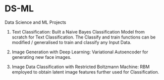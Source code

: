 # DS-ML
Data Science and ML Projects

1) Text Classification: Built a Naive Bayes Classification Model from scratch for Text Classification. The Classify and train functions can be modified / generalised to train and classify any Input Data.

2) Image Generation with Deep Learning: Variational Autoencoder for generating new face images.

3) Image Data Classification with Restricted Boltzmann Machine: RBM employed to obtain latent image features further used for Classification.

